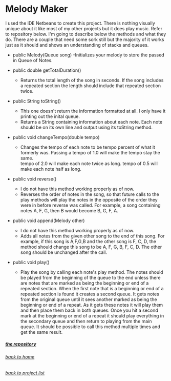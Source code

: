 <!-- layout: page
title: "melodymaker"
permalink: /melodymaker/ -->

# Melody Maker
I used the IDE Netbeans to create this project. There is nothing visually unique about it like most of my other projects but it does play music. Refer to repository below.
I'm going to describe below the methods and what they do. There are a couple that need some sork still but the majority of it works just as it should and shows an
understanding of stacks and queues. 

- public Melody(Queue<Note> song)
    -Initializes your melody to store the passed in Queue of Notes. 
  
- public double getTotalDuration()
  - Returns the total length of the song in seconds. If the song includes a repeated section the length should include that repeated section twice. 
  
- public String toString()
  - This one doesn't return the information formatted at all. I only have it printing out the inital queue. 
  - Returns a String containing information about each note. Each note should be on its own line and output using its toString method. 
  
- public void changeTempo(double tempo)
  - Changes the tempo of each note to be tempo percent of what it formerly was. Passing a tempo of 1.0 will make the tempo stay the same.  
  tempo of 2.0 will make each note twice as long. tempo of 0.5 will make each note half as long. 
  
- public void reverse()
  - I do not have this method working properly as of now. 
  - Reverses the order of notes in the song, so that future calls to the play methods will play the notes in the opposite of the order they were 
  in before reverse was called.  For example, a song containing notes A, F, G, then B would become B, G, F, A.
  
- public void append(Melody other)
  - I do not have this method working properly as of now. 
  - Adds all notes from the given other song to the end of this song. 
  For example, if this song is A,F,G,B and the other song is F, C, D, the method should change this song to be A, F, G, B, F, C, D. 
  The other song should be unchanged after the call.
  
- public void play()
  - Play the song by calling each note's play method. 
  The notes should be played from the beginning of the queue to the end unless there are notes that are marked as being the beginning or end of a repeated section. 
  When the first note that is a beginning or end of a repeated section is found it creates a second queue. 
  It gets notes from the original queue until it sees another marked as being the beginning or end of a repeat. 
  As it gets these notes it will play them and then place them back in both queues. 
  Once you hit a second mark at the beginning or end of a repeat it should play everything in the secondary queue and then return to playing from the main queue. 
  It should be possible to call this method multiple times and get the same result.

##### [the repository](https://github.com/jmorrison11/MelodyMaker) 
###### [back to home](jmorrison11.github.io)
###### [back to project list](https://jmorrison11.github.io/projects)
